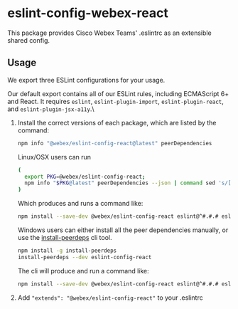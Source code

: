 # eslint-config-webex-react

This package provides Cisco Webex Teams' .eslintrc as an extensible shared config.

## Usage

We export three ESLint configurations for your usage.

Our default export contains all of our ESLint rules, including ECMAScript 6+ and React. It requires `eslint`, `eslint-plugin-import`, `eslint-plugin-react`, and `eslint-plugin-jsx-a11y`.\

1. Install the correct versions of each package, which are listed by the command:

    ```sh
    npm info "@webex/eslint-config-react@latest" peerDependencies
    ```

    Linux/OSX users can run

    ```sh
    (
      export PKG=@webex/eslint-config-react;
      npm info "$PKG@latest" peerDependencies --json | command sed 's/[\{\},]//g ; s/: /@/g' | xargs npm install --save-dev "$PKG@latest"
    )
    ```

    Which produces and runs a command like:

    ```sh
    npm install --save-dev @webex/eslint-config-react eslint@^#.#.# eslint-plugin-jsx-a11y@^#.#.# eslint-plugin-import@^#.#.# eslint-plugin-react@^#.#.#
    ```

    Windows users can either install all the peer dependencies manually, or use the [install-peerdeps](https://github.com/nathanhleung/install-peerdeps) cli tool.

    ```sh
    npm install -g install-peerdeps
    install-peerdeps --dev eslint-config-react
    ```

    The cli will produce and run a command like:

    ```sh
    npm install --save-dev @webex/eslint-config-react eslint@^#.#.# eslint-plugin-jsx-a11y@^#.#.# eslint-plugin-import@^#.#.# eslint-plugin-react@^#.#.#
    ```

1. Add `"extends": "@webex/eslint-config-react"` to your .eslintrc

